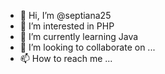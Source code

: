 - 👋 Hi, I’m @septiana25
- 👀 I’m interested in PHP
- 🌱 I’m currently learning Java
- 💞️ I’m looking to collaborate on ...
- 📫 How to reach me ...

<!---
septiana25/septiana25 is a ✨ special ✨ repository because its `README.md` (this file) appears on your GitHub profile.
You can click the Preview link to take a look at your changes.
--->
